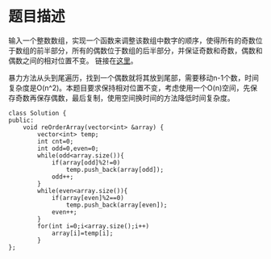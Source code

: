 # 题目描述
输入一个整数数组，实现一个函数来调整该数组中数字的顺序，使得所有的奇数位于数组的前半部分，所有的偶数位于数组的后半部分，并保证奇数和奇数，偶数和偶数之间的相对位置不变。 链接在[这里](https://www.nowcoder.com/practice/beb5aa231adc45b2a5dcc5b62c93f593?tpId=13&tqId=11166&tPage=1&rp=1&ru=/ta/coding-interviews&qru=/ta/coding-interviews/question-ranking)。

暴力方法从头到尾遍历，找到一个偶数就将其放到尾部，需要移动n-1个数，时间复杂度是O(n^2)。本题目要求保持相对位置不变，考虑使用一个O(n)空间，先保存奇数再保存偶数，最后复制，使用空间换时间的方法降低时间复杂度。
```
class Solution {
public:
    void reOrderArray(vector<int> &array) {
        vector<int> temp;
        int cnt=0;
        int odd=0,even=0;
        while(odd<array.size()){
            if(array[odd]%2!=0)
                temp.push_back(array[odd]);
            odd++;
        }
        while(even<array.size()){
            if(array[even]%2==0)
                temp.push_back(array[even]);
            even++;
        }
        for(int i=0;i<array.size();i++)
            array[i]=temp[i];
        }
};
```
